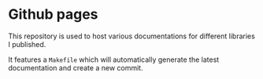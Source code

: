 # Github pages

This repository is used to host various documentations for different libraries I published. 

It features a `Makefile` which will automatically generate the latest documentation and create a new commit.
